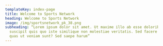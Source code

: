 ```yaml
---
templateKey: index-page
title: Welcome to Sports Network
heading: Welcome to Sports Network
image: /img/sportsnetwork_pk_38.png
subheading: “Lorem ipsum dolor sit amet. Ut maxime illo ab esse doloribus ab
  suscipit quis quo iste similique non molestiae veritatis. Sed facere eos atque
  quas ut veniam sunt? Sed saepe harum”
---
```

